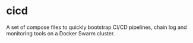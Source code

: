 # cicd
A set of compose files to quickly bootstrap CI/CD pipelines, chain log and monitoring tools on a Docker Swarm cluster.
